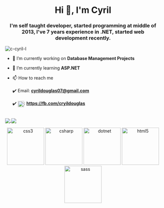 <h1 align="center">Hi 👋, I'm Cyril</h1>
<h3 align="center">I'm self taught developer, started programming at middle of 2013, I've 7 years experience in .NET, started web development recently.
</h3>

<p align="left"> <img src="https://komarev.com/ghpvc/?username=c-cyril-l" alt="c-cyril-l" /> </p>

- 🔭 I’m currently working on **Database Management Projects**

- 🌱 I’m currently learning **ASP.NET**

- 📫 How to reach me <br/> <br/>
  :heavy_check_mark: Email: **cyrildouglas07@gmail.com**  <br/> <br/>
  :heavy_check_mark: <img align="center" src="https://cdn.jsdelivr.net/npm/simple-icons@3.0.1/icons/facebook.svg" alt="cryildouglas" height="20" width="20" />: **https://fb.com/cryildouglas**  <br /> <br />

<a href="https://github.com/c-cyril-l">
  <img align="center" src="https://github-readme-stats.vercel.app/api?username=c-cyril-l&show_icons=true&theme=buefy&count_private=true&include_all_commits=true" />
</a>
<a href="https://github.com/c-cyril-l">
  <img align="center" src="https://github-readme-stats.vercel.app/api/top-langs/?username=c-cyril-l&layout=compact" />
</a>
  
<br />

<p align="center">  
  <img src="https://devicons.github.io/devicon/devicon.git/icons/css3/css3-original-wordmark.svg" alt="css3" width="120" height="120"/> 
  <img src="https://devicons.github.io/devicon/devicon.git/icons/csharp/csharp-original.svg" alt="csharp" width="120" height="120"/> 
  <img src="https://devicons.github.io/devicon/devicon.git/icons/dot-net/dot-net-original-wordmark.svg" alt="dotnet" width="120" height="120"/> 
  <img src="https://devicons.github.io/devicon/devicon.git/icons/html5/html5-original-wordmark.svg" alt="html5" width="120" height="120"/> 
  <img src="https://devicons.github.io/devicon/devicon.git/icons/sass/sass-original.svg" alt="sass" width="120" height="120"/></p><p align="center"> 
 </p>







